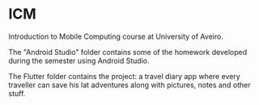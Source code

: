 # ICM
Introduction to Mobile Computing course at University of Aveiro.

The "Android Studio" folder contains some of the homework developed during the semester using Android Studio.

The Flutter folder contains the project: a travel diary app where every traveller can save his lat adventures along with pictures, notes and other stuff.

